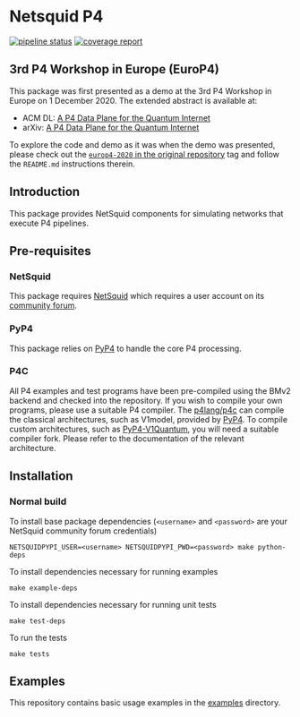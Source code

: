 # Netsquid P4

[![pipeline
status](https://gitlab.tudelft.nl/qp4/netsquid-p4/badges/master/pipeline.svg)](https://gitlab.tudelft.nl/qp4/netsquid-p4/commits/master)
[![coverage
report](https://gitlab.tudelft.nl/qp4/netsquid-p4/badges/master/coverage.svg)](https://gitlab.tudelft.nl/qp4/netsquid-p4/commits/master)

## 3rd P4 Workshop in Europe (EuroP4)

This package was first presented as a demo at the 3rd P4 Workshop in Europe on 1 December 2020. The
extended abstract is available at:
- ACM DL: [A P4 Data Plane for the Quantum Internet](https://dl.acm.org/doi/10.1145/3426744.3431321)
- arXiv: [A P4 Data Plane for the Quantum Internet](https://arxiv.org/abs/2010.11263)

To explore the code and demo as it was when the demo was presented, please check out the
[`europ4-2020` in the original
repository](https://gitlab.com/softwarequtech/netsquid-snippets/netsquid-qp4/-/tree/europ4-2020) tag
and follow the `README.md` instructions therein.

## Introduction

This package provides NetSquid components for simulating networks that execute P4 pipelines.

## Pre-requisites

### NetSquid

This package requires [NetSquid](https://netsquid.org/) which requires a user account on its
[community forum](https://forum.netsquid.org/ucp.php?mode=register).

### PyP4

This package relies on [PyP4](https://gitlab.tudelft.nl/qp4/pyp4) to handle the core P4 processing.

### P4C

All P4 examples and test programs have been pre-compiled using the BMv2 backend and checked into the
repository. If you wish to compile your own programs, please use a suitable P4 compiler. The
[p4lang/p4c](https://github.com/p4lang/p4c) can compile the classical architectures, such as
V1model, provided by [PyP4](https://gitlab.tudelft.nl/qp4/pyp4). To compile custom architectures,
such as [PyP4-V1Quantum](https://gitlab.tudelft.nl/qp4/pyp4-v1quantum), you will need a suitable
compiler fork. Please refer to the documentation of the relevant architecture.

## Installation

### Normal build

To install base package dependencies (`<username>` and `<password>` are your NetSquid community
forum credentials)
```
NETSQUIDPYPI_USER=<username> NETSQUIDPYPI_PWD=<password> make python-deps
```

To install dependencies necessary for running examples
```
make example-deps
```

To install dependencies necessary for running unit tests
```
make test-deps
```

To run the tests
```
make tests
```

## Examples

This repository contains basic usage examples in the [examples](examples) directory.
